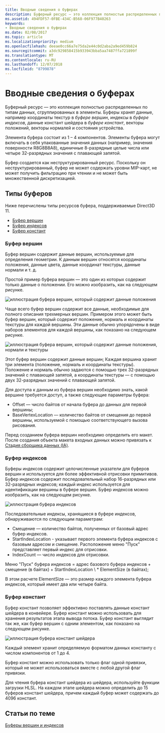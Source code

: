 ```yaml
---
title: Вводные сведения о буферах
description: Буферный ресурс — это коллекция полностью распределенных по типам данных, сгруппированных в элементы.
ms.assetid: 494FDF57-0FBE-434C-B568-06F977B40263
keywords:
- Вводные сведения о буферах
ms.date: 02/08/2017
ms.topic: article
ms.localizationpriority: medium
ms.openlocfilehash: deeae0cc66a7e75da2e44c0d2aba2a9ed459b824
ms.sourcegitcommit: a3dc929858415b933943bba5aa7487ffa721899f
ms.translationtype: MT
ms.contentlocale: ru-RU
ms.lasthandoff: 12/07/2018
ms.locfileid: "8799878"
---
```

# <a name="introduction-to-buffers"></a>Вводные сведения о буферах


Буферный ресурс — это коллекция полностью распределенных по типам данных, сгруппированных в элементы. Буферы хранят данные, например координаты текстур в *буфере вершин*, индексы в *буфере индексов*, данные констант шейдера в *буфере констант*, векторы положений, векторы нормалей и состояния устройства.

Элемента буфера состоит из 1 – 4 компонентов. Элементы буфера могут включать в себя упакованные значения данных (например, значения поверхности R8G8B8A8), единичные 8-разрядные целые числа или четыре 32-разрядных значения с плавающей запятой.

Буфер создается как неструктурированный ресурс. Поскольку он неструктурированный, буфер не может содержать уровни MIP-карт, не может получить фильтрацию при чтении и не может быть множественной дискретизацией.

## <a name="span-idbuffertypesspanspan-idbuffertypesspanspan-idbuffertypesspanbuffer-types"></a><span id="Buffer_Types"></span><span id="buffer_types"></span><span id="BUFFER_TYPES"></span>Типы буферов


Ниже перечислены типы ресурсов буфера, поддерживаемые Direct3D 11.

-   [Буфер вершин](#vertex-buffer)
-   [Буфер индексов](#index-buffer)
-   [Буфер констант](#shader-constant-buffer)

### <a name="span-idvertexbufferspanspan-idvertexbufferspanspan-idvertexbufferspanspan-idvertex-bufferspanvertex-buffer"></a><span id="Vertex_Buffer"></span><span id="vertex_buffer"></span><span id="VERTEX_BUFFER"></span><span id="vertex-buffer"></span>Буфер вершин

Буфер вершин содержит данные вершин, используемые для определения геометрии. К данным вершин относятся координаты положения, данные цвета, данные координат текстуры, данные нормали и т. д.

Простой пример буфера вершин — это один из которых содержит только данные о положении. Его можно изобразить, как на следующем рисунке.

![иллюстрация буфера вершин, который содержит данные положения](images/d3d10-resources-single-element-vb2.png)

Чаще всего буфер вершин содержит все данные, необходимые для полного описания трехмерных вершин. Примером этого может быть буфер вершин, который содержит положение, нормаль и координаты текстуры для каждой вершины. Эти данные обычно упорядочены в виде наборов элементов для каждой вершины, как показано на следующем рисунке.

![иллюстрация буфера вершин, который содержит данные положения, нормали и текстуры](images/d3d10-vertex-buffer-element.png)

Этот буфер вершин содержит данные вершин; Каждая вершина хранит три элемента (положение, нормаль и координаты текстуры). Положение и нормаль обычно задаются с помощью трех 32-разрядных значений с плавающей запятой, а координаты текстуры — с помощью двух 32-разрядных значений с плавающей запятой.

Для доступа к данным из буфера вершин необходимо знать, какой вершине требуется доступ, а также следующие параметры буфера:

-   Offset — число байтов от начала буфера до данных для первой вершины;
-   BaseVertexLocation — количество байтов от смещения до первой вершины, используемой с помощью соответствующего вызова рисования.

Перед созданием буфера вершин необходимо определить его макет. После создания объекта макета входных данных можно привязать к [Стадия сборщика данных (IA)](input-assembler-stage--ia-.md).

### <a name="span-idindexbufferspanspan-idindexbufferspanspan-idindexbufferspanspan-idindex-bufferspanindex-buffer"></a><span id="Index_Buffer"></span><span id="index_buffer"></span><span id="INDEX_BUFFER"></span><span id="index-buffer"></span>Буфер индексов

Буферы индексов содержит целочисленные указатели для буферов вершин и используется для более эффективной отрисовки примитивов. Буфер индексов содержит последовательный набор 16-разрядных или 32-разрядных индексов; каждый индекс используется для идентификации вершины в буфере вершин. Буфер индексов можно изобразить, как на следующем рисунке.

![иллюстрация буфера индексов](images/d3d10-index-buffer.png)

Последовательные индексы, хранящиеся в буфере индексов, обнаруживаются по следующим параметрам:

-   Смещение — количество байтов, полученных от базовый адрес буфер индексов.
-   StartIndexLocation - указывает первого элемента буфера индексов с базовым адресом и смещение. Расположение меню "Пуск" представляет первый индекс для отрисовки.
-   IndexCount — число индексов для отрисовки.

Меню "Пуск" буфера индексов = адрес базового буфера индексов + смещение (в байтах) + StartIndexLocation \ * ElementSize (в байтах);

В этом расчете ElementSize — это размер каждого элемента буфера индексов, который имеет два или четыре байта.

### <a name="span-idshaderconstantbufferspanspan-idshaderconstantbufferspanspan-idshaderconstantbufferspanspan-idshader-constant-bufferspanconstant-buffer"></a><span id="Shader_Constant_Buffer"></span><span id="shader_constant_buffer"></span><span id="SHADER_CONSTANT_BUFFER"></span><span id="shader-constant-buffer"></span>Буфер констант

Буфер констант позволяет эффективно поставлять данные констант шейдера в конвейере. Буфер констант можно использовать для хранения результатов этапа вывода потока. Буфер констант выглядит так же, как буфер вершин с одним элементом, как показано на следующем рисунке.

![иллюстрация буфера констант шейдера](images/d3d10-shader-resource-buffer.png)

Каждый элемент хранит определяемую форматом данных константу с числом компонентов от 1 до 4.

Буфер констант можно использовать только флаг одной привязки, который не может использоваться вместе с любой другой флаг привязки.

Для чтения буфера констант шейдера из шейдера, используйте функции загрузки HLSL. На каждом этапе шейдера можно определить до 15 буферов констант шейдера, причем каждый буфер может содержать до 4096 констант.

## <a name="span-idrelated-topicsspanrelated-topics"></a><span id="related-topics"></span>Статьи по теме


[Буферы вершин и индексов](vertex-and-index-buffers.md)

 

 




